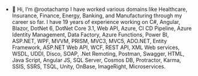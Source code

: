 - 👋 Hi, I’m @rootachamp
  I have worked various domains like Healthcare, Insurance, Finance, Energy, Banking, and Manufacturing through my career so far.
I have 19 years of experience working on C#, Angular, Blazor, DotNet 6, DotNet Core 3.1, Web API, Azure, CI CD Pipeline, Azure Identity Management, Data Factory, Azure Functions, Power BI, ASP.NET, WPF, MVVM, PRISM, MVC3, MVC5, ADO.NET, Entity Framework, ASP.NET Web API, WCF, REST API, XML Web services, WSDL, UDDI, Disco, SOAP, .Net Remoting, Postman, Swagger, HTML, Java Script, Angular JS, SQL Server, Cosmos DB, Protractor, Karma, SSIS, SSRS, TSQL, Unity, OnBase, ImageRight, Microservices.
